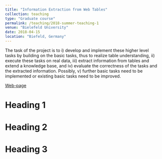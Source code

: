 ```yaml
---
title: "Information Extraction from Web Tables"
collection: teaching
type: "Graduate course"
permalink: /teaching/2018-summer-teaching-1
venue: "Bielefeld University"
date: 2018-04-15
location: "Biefeld, Germany"
---
```


The task of the project is to i) develop and implement these higher level tasks by building on the basic tasks, thus to realize table understanding, ii) execute these tasks on real data, iii) extract information from tables and extend a knowledge base, and iv) evaluate the correctness of the tasks and the extracted information. Possibly, v) further basic tasks need to be implemented or existing basic tasks need to be improved.

[Web-page](https://ekvv.uni-bielefeld.de/kvv_publ/publ/vd?id=123314055)

Heading 1
======

Heading 2
======

Heading 3
======
